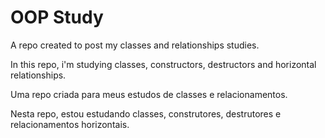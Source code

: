 # OOP Study
 A repo created to post my classes and relationships studies.

In this repo, i'm studying classes, constructors, destructors and horizontal relationships.



Uma repo criada para meus estudos de classes e relacionamentos.

Nesta repo, estou estudando classes, construtores, destrutores e relacionamentos horizontais.

